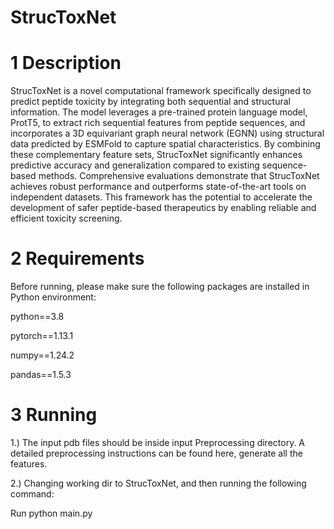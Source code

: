# StrucToxNet

# 1 Description

StrucToxNet is a novel computational framework specifically designed to predict peptide toxicity by integrating both sequential and structural information. The model leverages a pre-trained protein language model, ProtT5, to extract rich sequential features from peptide sequences, and incorporates a 3D equivariant graph neural network (EGNN) using structural data predicted by ESMFold to capture spatial characteristics. By combining these complementary feature sets, StrucToxNet significantly enhances predictive accuracy and generalization compared to existing sequence-based methods. Comprehensive evaluations demonstrate that StrucToxNet achieves robust performance and outperforms state-of-the-art tools on independent datasets. This framework has the potential to accelerate the development of safer peptide-based therapeutics by enabling reliable and efficient toxicity screening.


# 2 Requirements

Before running, please make sure the following packages are installed in Python environment:

python==3.8

pytorch==1.13.1

numpy==1.24.2

pandas==1.5.3



# 3 Running

1.) The input pdb files should be inside input Preprocessing directory. A detailed preprocessing instructions can be found here, generate all the features.


2.) Changing working dir to StrucToxNet, and then running the following command:

Run python main.py


